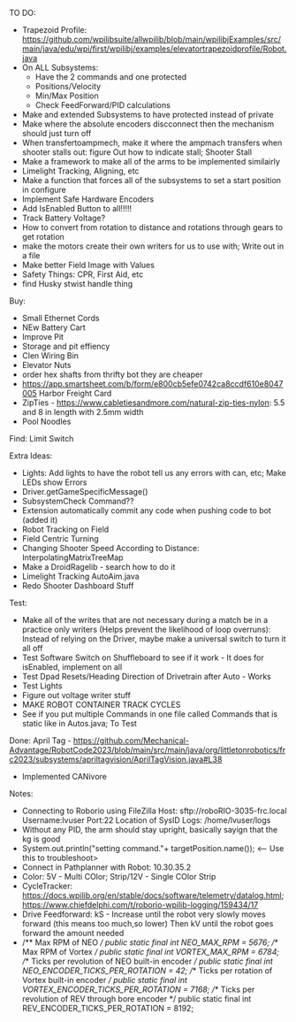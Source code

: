 TO DO:
- Trapezoid Profile: https://github.com/wpilibsuite/allwpilib/blob/main/wpilibjExamples/src/main/java/edu/wpi/first/wpilibj/examples/elevatortrapezoidprofile/Robot.java
- On ALL Subsystems:
   - Have the 2 commands and one protected
   - Positions/Velocity
   - Min/Max Position
   - Check FeedForward/PID calculations
- Make and extended Subsystems to have protected instead of private
- Make where the absolute encoders discconnect then the mechanism should just turn off
- When transfertoampmech, make it where the ampmach transfers when shooter stalls out: figure Out how to indicate stall; Shooter Stall
- Make a framework to make all of the arms to be implemented similairly 
- Limelight Tracking, Aligning, etc
- Make a function that forces all of the subsystems to set a start position in configure 
- Implement Safe Hardware Encoders
- Add IsEnabled Button to all!!!!!
- Track Battery Voltage?
- How to convert from rotation to distance and rotations through gears to get rotation
- make the motors create their own writers for us to use with; Write out in a file
- Make better Field Image with Values
- Safety Things: CPR, First Aid, etc
- find Husky stwist handle thing


Buy:
- Small Ethernet Cords
- NEw Battery Cart
- Improve Pit
- Storage and pit effiency
- Clen Wiring Bin
- Elevator Nuts
- order hex shafts from thrifty bot they are cheaper
- https://app.smartsheet.com/b/form/e800cb5efe0742ca8ccdf610e8047005 Harbor Freight Card
- ZipTies - https://www.cabletiesandmore.com/natural-zip-ties-nylon: 5.5 and 8 in length with 2.5mm width
- Pool Noodles

Find:
Limit Switch


Extra Ideas:
- Lights: Add lights to have the robot tell us any errors with can, etc; Make LEDs show Errors
- Driver.getGameSpecificMessage()
- SubsystemCheck Command??
- Extension automatically commit any code when pushing code to bot (added it)
- Robot Tracking on Field
- Field Centric Turning
- Changing Shooter Speed According to Distance: InterpolatingMatrixTreeMap
- Make a DroidRagelib - search how to do it
- Limelight Tracking AutoAim.java
- Redo Shooter Dashboard Stuff



Test:
- Make all of the writes that are not necessary during a match be in a practice only writers (Helps prevent the likelihood of loop overruns): Instead of relying on the Driver, maybe make a universal switch to turn it all off
- Test Software Switch on Shuffleboard to see if it work - It does for isEnabled, implement on all
- Test Dpad Resets/Heading Direction of Drivetrain after Auto - Works
- Test Lights
- Figure out voltage writer stuff
- MAKE ROBOT CONTAINER TRACK CYCLES
- See if you put multiple Commands in one file called Commands that is static like in Autos.java; To Test



Done:
April Tag - https://github.com/Mechanical-Advantage/RobotCode2023/blob/main/src/main/java/org/littletonrobotics/frc2023/subsystems/apriltagvision/AprilTagVision.java#L38
- Implemented CANivore



Notes:
- Connecting to Roborio using FileZilla
   Host: sftp://roboRIO-3035-frc.local
   Username:lvuser
   Port:22
   Location of SysID Logs: /home/lvuser/logs 
- Without any PID, the arm should stay upright, basically sayign that the kg is good
- System.out.println("setting command."+ targetPosition.name()); <-- Use this to troubleshoot>
- Connect in Pathplanner with Robot: 10.30.35.2
- Color: 5V - Multi COlor; Strip/12V - Single COlor Strip
- CycleTracker: https://docs.wpilib.org/en/stable/docs/software/telemetry/datalog.html; https://www.chiefdelphi.com/t/roborio-wpilib-logging/159434/17
- Drive Feedforward: kS - Increase until the robot very slowly moves forward (this means too much,so lower) Then kV until the robot goes forward the amount needed
- /** Max RPM of NEO */
  public static final int NEO_MAX_RPM = 5676;
  /** Max RPM of Vortex */
  public static final int VORTEX_MAX_RPM = 6784;
  /** Ticks per revolution of NEO built-in encoder */
  public static final int NEO_ENCODER_TICKS_PER_ROTATION = 42;
  /** Ticks per rotation of Vortex built-in encoder */
  public static final int VORTEX_ENCODER_TICKS_PER_ROTATION = 7168;
  /** Ticks per revolution of REV through bore encoder */
  public static final int REV_ENCODER_TICKS_PER_ROTATION = 8192;
